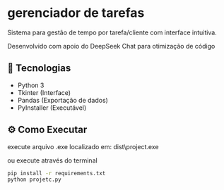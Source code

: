# gerenciador de tarefas
Sistema para gestão de tempo por tarefa/cliente com interface intuitiva.

Desenvolvido com apoio do DeepSeek Chat para otimização de código

## 🚀 Tecnologias
- Python 3
- Tkinter (Interface)
- Pandas (Exportação de dados)
- PyInstaller (Executável)

## ⚙️ Como Executar
execute arquivo .exe localizado em:
dist\project.exe


ou execute através do terminal

```bash
pip install -r requirements.txt
python projetc.py


